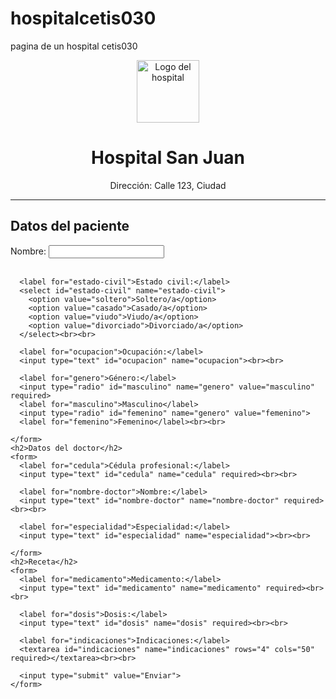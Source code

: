 # hospitalcetis030
pagina de un hospital cetis030
<!DOCTYPE html>
<html>
  <head>
    <meta charset="UTF-8">
    <title>Formulario de hospital</title>
  </head>
  <body>
    <center>
      <img src="hospital.jpg" alt="Logo del hospital" width="100">
      <h1>Hospital San Juan</h1>
      <p>Dirección: Calle 123, Ciudad</p>
      <hr>
    </center>
    <h2>Datos del paciente</h2>
    <form>
      <label for="nombre">Nombre:</label>
      <input type="text" id="nombre" name="nombre" required><br><br>
      
      <label for="estado-civil">Estado civil:</label>
      <select id="estado-civil" name="estado-civil">
        <option value="soltero">Soltero/a</option>
        <option value="casado">Casado/a</option>
        <option value="viudo">Viudo/a</option>
        <option value="divorciado">Divorciado/a</option>
      </select><br><br>
      
      <label for="ocupacion">Ocupación:</label>
      <input type="text" id="ocupacion" name="ocupacion"><br><br>
      
      <label for="genero">Género:</label>
      <input type="radio" id="masculino" name="genero" value="masculino" required>
      <label for="masculino">Masculino</label>
      <input type="radio" id="femenino" name="genero" value="femenino">
      <label for="femenino">Femenino</label><br><br>
      
    </form>
    <h2>Datos del doctor</h2>
    <form>
      <label for="cedula">Cédula profesional:</label>
      <input type="text" id="cedula" name="cedula" required><br><br>
      
      <label for="nombre-doctor">Nombre:</label>
      <input type="text" id="nombre-doctor" name="nombre-doctor" required><br><br>
      
      <label for="especialidad">Especialidad:</label>
      <input type="text" id="especialidad" name="especialidad"><br><br>
      
    </form>
    <h2>Receta</h2>
    <form>
      <label for="medicamento">Medicamento:</label>
      <input type="text" id="medicamento" name="medicamento" required><br><br>
      
      <label for="dosis">Dosis:</label>
      <input type="text" id="dosis" name="dosis" required><br><br>
      
      <label for="indicaciones">Indicaciones:</label>
      <textarea id="indicaciones" name="indicaciones" rows="4" cols="50" required></textarea><br><br>
      
      <input type="submit" value="Enviar">
    </form>
  </body>
</html>
